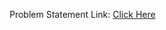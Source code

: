 Problem Statement Link: [Click Here](https://www.naukri.com/code360/web-development/restaurant-web-application-project_9751908)

